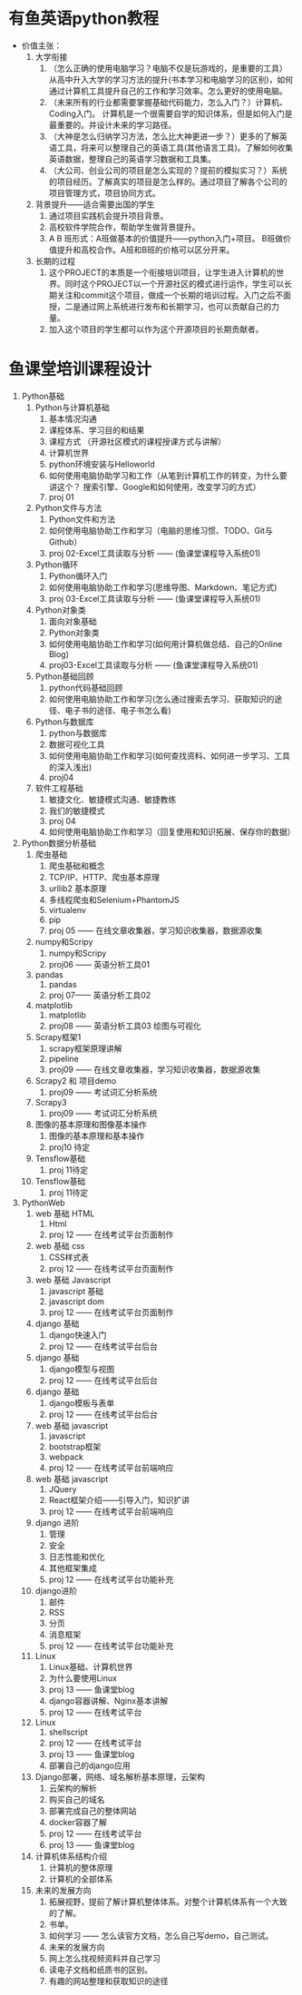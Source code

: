
# 有鱼英语python教程


* 价值主张：
    1. 大学衔接
        1. （怎么正确的使用电脑学习？电脑不仅是玩游戏的，是重要的工具）从高中升入大学的学习方法的提升(书本学习和电脑学习的区别)，如何通过计算机工具提升自己的工作和学习效率。怎么更好的使用电脑。
        2. （未来所有的行业都需要掌握基础代码能力，怎么入门？）计算机、Coding入门。 计算机是一个很需要自学的知识体系，但是如何入门是最重要的。并设计未来的学习路径。
        3. （大神是怎么归纳学习方法，怎么比大神更进一步？）更多的了解英语工具，将来可以整理自己的英语工具(其他语言工具)。了解如何收集英语数据，整理自己的英语学习数据和工具集。
        4. （大公司、创业公司的项目是怎么实现的？提前的模拟实习？）系统的项目经历。了解真实的项目是怎么样的。通过项目了解各个公司的项目管理方式，项目协同方式。
    2. 背景提升——适合需要出国的学生 
        1. 通过项目实践机会提升项目背景。
        2. 高校软件学院合作，帮助学生做背景提升。
        3. A B 班形式：A班做基本的价值提升——python入门+项目。 B班做价值提升和高校合作。A班和B班的价格可以区分开来。
    3. 长期的过程
        1. 这个PROJECT的本质是一个衔接培训项目，让学生进入计算机的世界。同时这个PROJECT以一个开源社区的模式进行运作，学生可以长期关注和commit这个项目，做成一个长期的培训过程。入门之后不面授，二是通过网上系统进行发布和长期学习，也可以贡献自己的力量。
        2. 加入这个项目的学生都可以作为这个开源项目的长期贡献者。

# 鱼课堂培训课程设计

1. Python基础
    1. Python与计算机基础
        1. 基本情况沟通
        2. 课程体系、学习目的和结果
        3. 课程方式 （开源社区模式的课程授课方式与讲解） 
        4. 计算机世界
        5. python环境安装与Helloworld
        6. 如何使用电脑协助学习和工作（从笔到计算机工作的转变，为什么要讲这个？ 搜索引擎、Google和如何使用，改变学习的方式）
        7. proj 01 
    2. Python文件与方法
        1. Python文件和方法
        2. 如何使用电脑协助工作和学习（电脑的思维习惯、TODO、Git与Github）
        3. proj 02-Excel工具读取与分析 —— (鱼课堂课程导入系统01)
    3. Python循环
        1. Python循环入门
        2. 如何使用电脑协助工作和学习(思维导图、Markdown、笔记方式)
        3. proj 03-Excel工具读取与分析 —— (鱼课堂课程导入系统01)
    4. Python对象类
        1. 面向对象基础
        2. Python对象类
        3. 如何使用电脑协助工作和学习(如何用计算机做总结、自己的Online Blog)
        4. proj03-Excel工具读取与分析 —— (鱼课堂课程导入系统01)
    5. Python基础回顾
        1. python代码基础回顾
        2. 如何使用电脑协助工作和学习(怎么通过搜索去学习、获取知识的途径、电子书的途径、电子书怎么看)
    6. Python与数据库
        1. python与数据库
        2. 数据可视化工具
        3. 如何使用电脑协助工作和学习(如何查找资料、如何进一步学习、工具的深入浅出)
        4. proj04
    7. 软件工程基础
        1. 敏捷文化、敏捷模式沟通、敏捷教练
        2. 我们的敏捷模式
        3. proj 04
        4. 如何使用电脑协助工作和学习（回复使用和知识拓展、保存你的数据）
2. Python数据分析基础
    1. 爬虫基础
        1. 爬虫基础和概念
        2. TCP/IP、HTTP、爬虫基本原理
        3. urllib2 基本原理
        4. 多线程爬虫和Selenium+PhantomJS
        5. virtualenv
        6. pip
        7. proj 05 —— 在线文章收集器，学习知识收集器，数据源收集
    2. numpy和Scripy
        1. numpy和Scripy
        2. proj06 —— 英语分析工具01
    3. pandas
        1. pandas
        2. proj 07—— 英语分析工具02
    4. matplotlib
        1. matplotlib
        2. proj08 —— 英语分析工具03 绘图与可视化
    5. Scrapy框架1
        1. scrapy框架原理讲解
        2. pipeline
        3. proj09 —— 在线文章收集器，学习知识收集器，数据源收集
    6. Scrapy2 和 项目demo
        1. proj09 —— 考试词汇分析系统
    7. Scrapy3 
        1. proj09 —— 考试词汇分析系统
    8. 图像的基本原理和图像基本操作
        1. 图像的基本原理和基本操作
        2. proj10 待定
    9. Tensflow基础
        1. proj 11待定
    10. Tensflow基础
        1. proj 11待定
3. PythonWeb
    1. web 基础 HTML
        1. Html 
        2. proj 12 —— 在线考试平台页面制作
    2. web 基础 css
        1. CSS样式表
        2. proj 12 —— 在线考试平台页面制作
    3. web 基础 Javascript
        1. javascript 基础
        2. javascript dom
        3. proj 12 —— 在线考试平台页面制作
    4. django 基础
        1. django快速入门
        2. proj 12 —— 在线考试平台后台
    5. django 基础
        1. django模型与视图
        2. proj 12 —— 在线考试平台后台
    6. django 基础
        1. django模板与表单
        2. proj 12 —— 在线考试平台后台
    7. web 基础 javascript
        1. javascript 
        2. bootstrap框架
        3. webpack
        4. proj 12 —— 在线考试平台前端响应
    8. web 基础 javascript
        1. JQuery
        2. React框架介绍——引导入门，知识扩讲
        3. proj 12 —— 在线考试平台前端响应
    9. django 进阶
        1. 管理
        2. 安全
        3. 日志性能和优化
        4. 其他框架集成
        5. proj 12 —— 在线考试平台功能补充
    10. django进阶
        1. 邮件
        2. RSS
        3. 分页
        4. 消息框架
        5. proj 12 —— 在线考试平台功能补充
    11. Linux
        1. Linux基础、计算机世界
        2. 为什么要使用Linux
        3. proj 13 —— 鱼课堂blog
        4. django容器讲解、Nginx基本讲解
        5. proj 12 —— 在线考试平台
    12. Linux
        1. shellscript
        2. proj 12 —— 在线考试平台
        3. proj 13 —— 鱼课堂blog
        4. 部署自己的django应用
    13. Django部署，网络、域名解析基本原理，云架构
        1. 云架构的解析
        2. 购买自己的域名
        3. 部署完成自己的整体网站
        4. docker容器了解
        5. proj 12 —— 在线考试平台
        6. proj 13 —— 鱼课堂blog
    14. 计算机体系结构介绍
        1. 计算机的整体原理
        2. 计算机的全部体系
    15. 未来的发展方向
        1. 拓展视野，提前了解计算机整体体系。对整个计算机体系有一个大致的了解。
        2. 书单。
        3. 如何学习 —— 怎么读官方文档，怎么自己写demo，自己测试。
        4. 未来的发展方向
        5. 网上怎么找视频资料并自己学习
        6. 读电子文档和纸质书的区别。
        7. 有趣的网站整理和获取知识的途径



